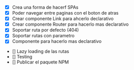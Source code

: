 - [x] Crea una forma de hacerf SPAs
- [x] Poder navegar entre paginas con el boton de atras
- [x] Crear componente Link para ahcerlo declarativo
- [x] Crear componente Router para hacerlo mas declarativo
- [x] Soportar ruta por defecto (404)
- [x] Soportar rutas con parametro
- [x] Componente <Route/> para hacerlo mas declarativo
- [] Lazy loading de las rutas
- [] Testing
- [] Publicar el paquete NPM
